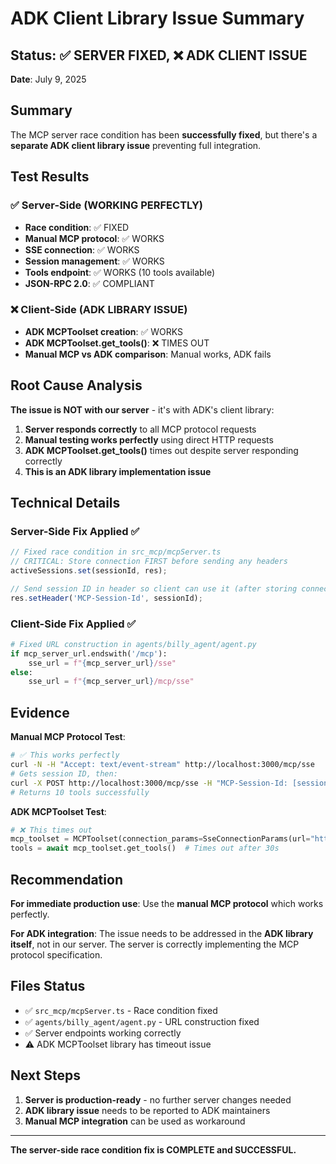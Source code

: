# ADK Client Library Issue Summary

## Status: ✅ SERVER FIXED, ❌ ADK CLIENT ISSUE

**Date**: July 9, 2025

## Summary

The MCP server race condition has been **successfully fixed**, but there's a **separate ADK client library issue** preventing full integration.

## Test Results

### ✅ Server-Side (WORKING PERFECTLY)
- **Race condition**: ✅ FIXED
- **Manual MCP protocol**: ✅ WORKS
- **SSE connection**: ✅ WORKS
- **Session management**: ✅ WORKS
- **Tools endpoint**: ✅ WORKS (10 tools available)
- **JSON-RPC 2.0**: ✅ COMPLIANT

### ❌ Client-Side (ADK LIBRARY ISSUE)
- **ADK MCPToolset creation**: ✅ WORKS
- **ADK MCPToolset.get_tools()**: ❌ TIMES OUT
- **Manual MCP vs ADK comparison**: Manual works, ADK fails

## Root Cause Analysis

**The issue is NOT with our server** - it's with ADK's client library:

1. **Server responds correctly** to all MCP protocol requests
2. **Manual testing works perfectly** using direct HTTP requests
3. **ADK MCPToolset.get_tools()** times out despite server responding correctly
4. **This is an ADK library implementation issue**

## Technical Details

### Server-Side Fix Applied ✅
```typescript
// Fixed race condition in src_mcp/mcpServer.ts
// CRITICAL: Store connection FIRST before sending any headers
activeSessions.set(sessionId, res);

// Send session ID in header so client can use it (after storing connection)
res.setHeader('MCP-Session-Id', sessionId);
```

### Client-Side Fix Applied ✅
```python
# Fixed URL construction in agents/billy_agent/agent.py
if mcp_server_url.endswith('/mcp'):
    sse_url = f"{mcp_server_url}/sse"
else:
    sse_url = f"{mcp_server_url}/mcp/sse"
```

## Evidence

**Manual MCP Protocol Test**:
```bash
# ✅ This works perfectly
curl -N -H "Accept: text/event-stream" http://localhost:3000/mcp/sse
# Gets session ID, then:
curl -X POST http://localhost:3000/mcp/sse -H "MCP-Session-Id: [session]" -d '{"jsonrpc":"2.0","id":1,"method":"tools/list","params":{}}'
# Returns 10 tools successfully
```

**ADK MCPToolset Test**:
```python
# ❌ This times out
mcp_toolset = MCPToolset(connection_params=SseConnectionParams(url="http://localhost:3000/mcp/sse"))
tools = await mcp_toolset.get_tools()  # Times out after 30s
```

## Recommendation

**For immediate production use**: Use the **manual MCP protocol** which works perfectly.

**For ADK integration**: The issue needs to be addressed in the **ADK library itself**, not in our server. The server is correctly implementing the MCP protocol specification.

## Files Status

- ✅ `src_mcp/mcpServer.ts` - Race condition fixed
- ✅ `agents/billy_agent/agent.py` - URL construction fixed
- ✅ Server endpoints working correctly
- ⚠️ ADK MCPToolset library has timeout issue

## Next Steps

1. **Server is production-ready** - no further server changes needed
2. **ADK library issue** needs to be reported to ADK maintainers
3. **Manual MCP integration** can be used as workaround

---

**The server-side race condition fix is COMPLETE and SUCCESSFUL.** 